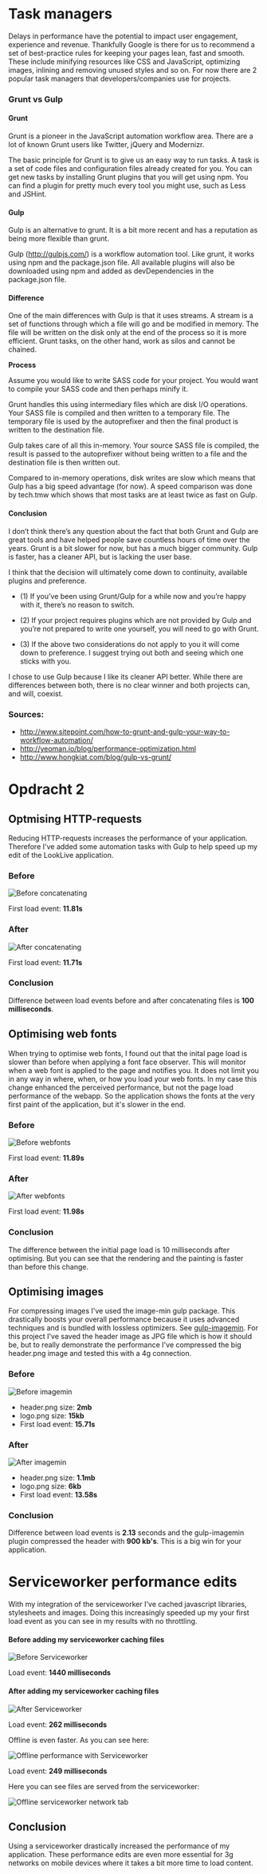 # Task managers

Delays in performance have the potential to impact user engagement, experience and revenue. Thankfully Google is there for us to recommend a set of best-practice rules for keeping your pages lean, fast and smooth. These include minifying resources like CSS and JavaScript, optimizing images, inlining and removing unused styles and so on. For now there are 2 popular task managers that developers/companies use for projects.

### Grunt vs Gulp

#### Grunt

Grunt is a pioneer in the JavaScript automation workflow area. There are a lot of known Grunt users like Twitter, jQuery and Modernizr.

The basic principle for Grunt is to give us an easy way to run tasks. A task is a set of code files and configuration files already created for you. You can get new tasks by installing Grunt plugins that you will get using npm. You can find a plugin for pretty much every tool you might use, such as Less and JSHint.

#### Gulp

Gulp is an alternative to grunt. It is a bit more recent and has a reputation as being more flexible than grunt.

Gulp (http://gulpjs.com/) is a workflow automation tool. Like grunt, it works using npm and the package.json file. All available plugins will also be downloaded using npm and added as devDependencies in the package.json file.

#### Difference

One of the main differences with Gulp is that it uses streams. A stream is a set of functions through which a file will go and be modified in memory. The file will be written on the disk only at the end of the process so it is more efficient. Grunt tasks, on the other hand, work as silos and cannot be chained.

**Process**

Assume you would like to write SASS code for your project. You would want to compile your SASS code and then perhaps minify it.

Grunt handles this using intermediary files which are disk I/O operations. Your SASS file is compiled and then written to a temporary file. The temporary file is used by the autoprefixer and then the final product is written to the destination file.

Gulp takes care of all this in-memory. Your source SASS file is compiled, the result is passed to the autoprefixer without being written to a file and the destination file is then written out.

Compared to in-memory operations, disk writes are slow which means that Gulp has a big speed advantage (for now). A speed comparison was done by tech.tmw which shows that most tasks are at least twice as fast on Gulp.

#### Conclusion

I don’t think there’s any question about the fact that both Grunt and Gulp are great tools and have helped people save countless hours of time over the years. Grunt is a bit slower for now, but has a much bigger community. Gulp is faster, has a cleaner API, but is lacking the user base.

I think that the decision will ultimately come down to continuity, available plugins and preference.

- (1) If you’ve been using Grunt/Gulp for a while now and you’re happy with it, there’s no reason to switch.

- (2) If your project requires plugins which are not provided by Gulp and you’re not prepared to write one yourself, you will need to go with Grunt.

- (3) If the above two considerations do not apply to you it will come down to preference. I suggest trying out both and seeing which one sticks with you.

I chose to use Gulp because I like its cleaner API better. While there are differences between both, there is no clear winner and both projects can, and will, coexist.

### Sources:
- http://www.sitepoint.com/how-to-grunt-and-gulp-your-way-to-workflow-automation/
- http://yeoman.io/blog/performance-optimization.html
- http://www.hongkiat.com/blog/gulp-vs-grunt/

# Opdracht 2

## Optmising HTTP-requests

Reducing HTTP-requests increases the performance of your application. Therefore I've added some automation tasks with Gulp to help speed up my edit of the LookLive application.

### Before
![Before concatenating](readme/before_concat.png)

First load event: **11.81s**

### After
![After concatenating](readme/after_concat.png)

First load event: **11.71s**

### Conclusion

Difference between load events before and after concatenating files is **100 milliseconds**.

## Optimising web fonts

When trying to optimise web fonts, I found out that the inital page load is slower than before when applying a font face observer. This will monitor when a web font is applied to the page and notifies you. It does not limit you in any way in where, when, or how you load your web fonts. In my case this change enhanced the perceived performance, but not the page load performance of the webapp. So the application shows the fonts at the very first paint of the application, but it's slower in the end.

### Before
![Before webfonts](readme/before_fonts_1189.png)

First load event: **11.89s**

### After
![After webfonts](readme/after_fonts_1198.png)

First load event: **11.98s**

### Conclusion
The difference between the initial page load is 10 milliseconds after optimising. But you can see that the rendering and the painting is faster than before this change.

## Optimising images

For compressing images I've used the image-min gulp package. This drastically boosts your overall performance because it uses advanced techniques and is bundled with lossless optimizers. See [gulp-imagemin](https://www.npmjs.com/package/gulp-imagemin). For this project I've saved the header image as JPG file which is how it should be, but to really demonstrate the performance I've compressed the big header.png image and tested this with a 4g connection.

### Before
![Before imagemin](readme/before_imagemin_1571.png)

- header.png size: **2mb**
- logo.png size: **15kb**
- First load event: **15.71s**

### After 
![After imagemin](readme/after_imagemin_1358.png)

- header.png size: **1.1mb**
- logo.png size: **6kb**
- First load event: **13.58s**

### Conclusion

Difference between load events is **2.13** seconds and the gulp-imagemin plugin compressed the header with **900 kb's**.
This is a big win for your application.

# Serviceworker performance edits

With my integration of the serviceworker I've cached javascript libraries, stylesheets and images. Doing this increasingly speeded up my your first load event as you can see in my results with no throttling.

#### Before adding my serviceworker caching files
![Before Serviceworker](readme/before_serviceworker.png)

Load event: **1440 milliseconds**

#### After adding my serviceworker caching files
![After Serviceworker](readme/after_serviceworker.png)

Load event: **262 milliseconds**

Offline is even faster. As you can see here:

![Offline performance with Serviceworker](readme/offline_performance.png)

Load event: **249 milliseconds**

Here you can see files are served from the serviceworker:

![Offline serviceworker network tab](readme/offline_networktab.png)

## Conclusion
Using a serviceworker drastically increased the performance of my application. These performance edits are even more essential for 3g networks on mobile devices where it takes a bit more time to load content.
